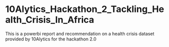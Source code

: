 # 10Alytics_Hackathon_2_Tackling_Health_Crisis_In_Africa
This is a powerbi report and recommendation on a health crisis dataset provided by 10Alytics for the hackathon 2.0
